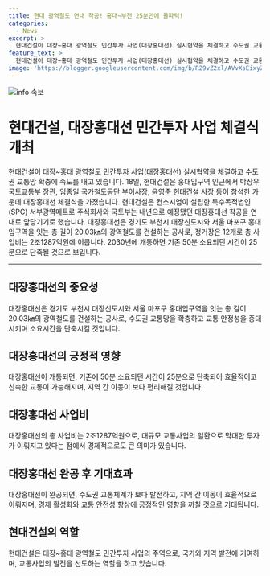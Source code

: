 ```yaml
---
title: 현대 광역철도 연내 착공! 홍대~부천 25분만에 돌파력!
categories:
  - News
excerpt: >
  현대건설이 대장~홍대 광역철도 민간투자 사업(대장홍대선) 실시협약을 체결하고 수도권 교통망 확충에 속도를 내고 있습니다. 대장홍대선은 경기도 부천시 대장신도시와 서울 마포구 홍대입구역을 잇는 총 길이 20.03㎞의 광역철도를 건설하는 공사로, 2030년에 개통하면 기존 50분 소요되던 시간이 25분으로 단축될 전망입니다. [이윤재 기자]
feature_text: >
  현대건설이 대장~홍대 광역철도 민간투자 사업(대장홍대선) 실시협약을 체결하고 수도권 교통망 확충에 속도를 내고 있습니다. 대장홍대선은 경기도 부천시 대장신도시와 서울 마포구 홍대입구역을 잇는 총 길이 20.03㎞의 광역철도를 건설하는 공사로, 2030년에 개통하면 기존 50분 소요되던 시간이 25분으로 단축될 전망입니다. [이윤재 기자]
image: 'https://blogger.googleusercontent.com/img/b/R29vZ2xl/AVvXsEixyZcFfHzMRdzZMjFBmAUKJYCLCGyLL1o632UiGVXcaFdKo_bkvkuCioo0uUKlGfBVcT3P84aROyZIXSBEx3Aw5nCQ3pTgDom1WDC4m8eifvWiAmWEEVb4x6G_l8C0QH225ldMjyaFvpxGEBGNO37VmDTDMHGhJPq73UglMfDca1-0aw/s1600/blogspot.png'
---
```


<p><img src="https://blogger.googleusercontent.com/img/b/R29vZ2xl/AVvXsEixyZcFfHzMRdzZMjFBmAUKJYCLCGyLL1o632UiGVXcaFdKo_bkvkuCioo0uUKlGfBVcT3P84aROyZIXSBEx3Aw5nCQ3pTgDom1WDC4m8eifvWiAmWEEVb4x6G_l8C0QH225ldMjyaFvpxGEBGNO37VmDTDMHGhJPq73UglMfDca1-0aw/s1600/blogspot.png" alt="info 속보" /></p>

<h1 data-ke-size="size26">현대건설, 대장홍대선 민간투자 사업 체결식 개최</h1>

<p data-ke-size="size16">현대건설이 대장~홍대 광역철도 민간투자 사업(대장홍대선) 실시협약을 체결하고 수도권 교통망 확충에 속도를 내고 있습니다. 18일, 현대건설은 홍대입구역 인근에서 박상우 국토교통부 장관, 임종일 국가철도공단 부이사장, 윤영준 현대건설 사장 등이 참석한 가운데 대장홍대선 체결식을 가졌습니다. 현대건설은 컨소시엄이 설립한 특수목적법인(SPC) 서부광역메트로 주식회사와 국토부는 내년으로 예정됐던 대장홍대선 착공을 연내로 앞당기기로 했습니다. 대장홍대선은 경기도 부천시 대장신도시와 서울 마포구 홍대입구역을 잇는 총 길이 20.03㎞의 광역철도를 건설하는 공사로, 정거장은 12개로 총 사업비는 2조1287억원에 이릅니다. 2030년에 개통하면 기존 50분 소요되던 시간이 25분으로 단축될 것으로 보입니다. </p>

<hr>

<h2 data-ke-size="size26">대장홍대선의 중요성</h2>

<p data-ke-size="size16">대장홍대선은 경기도 부천시 대장신도시와 서울 마포구 홍대입구역을 잇는 총 길이 20.03㎞의 광역철도를 건설하는 공사로, 수도권 교통망을 확충하고 교통 안정성을 증대시키며 소요시간을 단축시킬 것입니다.</p>

<h2 data-ke-size="size26">대장홍대선의 긍정적 영향</h2>

<p data-ke-size="size16">대장홍대선이 개통되면, 기존에 50분 소요되던 시간이 25분으로 단축되어 효율적이고 신속한 교통이 가능해지며, 지역 간 이동이 보다 편리해질 것입니다.</p>

<h2 data-ke-size="size26">대장홍대선 사업비</h2>

<p data-ke-size="size16">대장홍대선의 총 사업비는 2조1287억원으로, 대규모 교통사업의 일환으로 막대한 투자가 이뤄지고 있다는 점에서 경제적으로도 큰 의미가 있습니다.</p>

<h2 data-ke-size="size26">대장홍대선 완공 후 기대효과</h2>

<p data-ke-size="size16">대장홍대선이 완공되면, 수도권 교통체계가 보다 발전하고, 지역 간 이동이 효율적으로 이뤄지며, 경제 활성화와 교통 안전성 향상에 긍정적인 영향을 끼칠 것으로 기대됩니다.</p>

<h2 data-ke-size="size26">현대건설의 역할</h2>

<p data-ke-size="size16">현대건설은 대장~홍대 광역철도 민간투자 사업의 주역으로, 국가와 지역 발전에 기여하며, 교통사업의 발전을 선도하는 역할을 하고 있습니다.</p>

